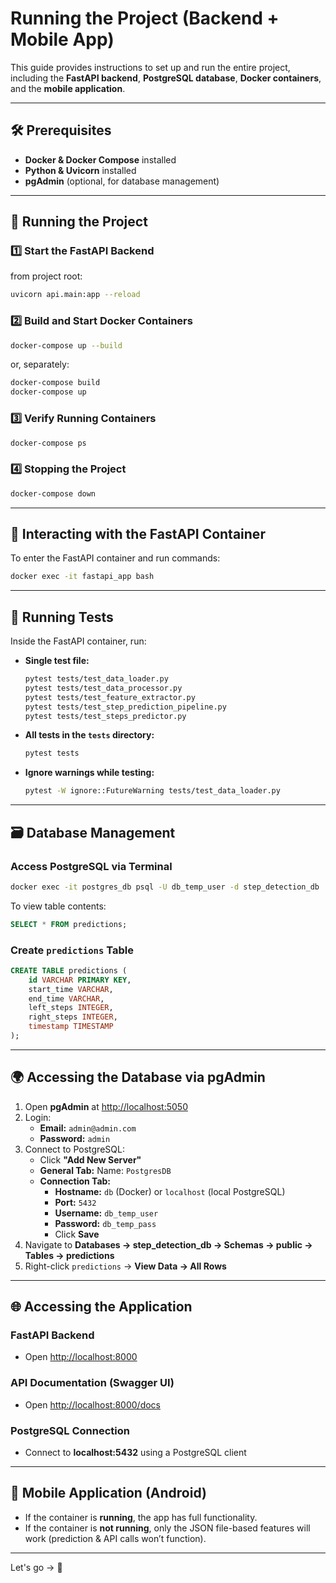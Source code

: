 # Running the Project (Backend + Mobile App)

This guide provides instructions to set up and run the entire project, including the **FastAPI backend**, **PostgreSQL database**, **Docker containers**, and the **mobile application**.

---

## 🛠 Prerequisites

- **Docker & Docker Compose** installed
- **Python & Uvicorn** installed
- **pgAdmin** (optional, for database management)

---

## 🚀 Running the Project

### 1️⃣ Start the FastAPI Backend

from project root:

```bash
uvicorn api.main:app --reload
```

### 2️⃣ Build and Start Docker Containers

```bash
docker-compose up --build
```

or, separately:

```bash
docker-compose build
docker-compose up
```

### 3️⃣ Verify Running Containers

```bash
docker-compose ps
```

### 4️⃣ Stopping the Project

```bash
docker-compose down
```

---

## 🔹 Interacting with the FastAPI Container

To enter the FastAPI container and run commands:

```bash
docker exec -it fastapi_app bash
```

---

## 🧪 Running Tests

Inside the FastAPI container, run:

- **Single test file:**
  ```bash
  pytest tests/test_data_loader.py
  pytest tests/test_data_processor.py
  pytest tests/test_feature_extractor.py
  pytest tests/test_step_prediction_pipeline.py
  pytest tests/test_steps_predictor.py
  ```
- **All tests in the `tests` directory:**
  ```bash
  pytest tests
  ```
- **Ignore warnings while testing:**
  ```bash
  pytest -W ignore::FutureWarning tests/test_data_loader.py
  ```

---

## 🗃️ Database Management

### Access PostgreSQL via Terminal

```bash
docker exec -it postgres_db psql -U db_temp_user -d step_detection_db
```

To view table contents:

```sql
SELECT * FROM predictions;
```

### Create `predictions` Table

```sql
CREATE TABLE predictions (
    id VARCHAR PRIMARY KEY,
    start_time VARCHAR,
    end_time VARCHAR,
    left_steps INTEGER,
    right_steps INTEGER,
    timestamp TIMESTAMP
);
```

---

## 🌍 Accessing the Database via pgAdmin

1. Open **pgAdmin** at [http://localhost:5050](http://localhost:5050)
2. Login:
   - **Email:** `admin@admin.com`
   - **Password:** `admin`
3. Connect to PostgreSQL:
   - Click **"Add New Server"**
   - **General Tab:** Name: `PostgresDB`
   - **Connection Tab:**
     - **Hostname:** `db` (Docker) or `localhost` (local PostgreSQL)
     - **Port:** `5432`
     - **Username:** `db_temp_user`
     - **Password:** `db_temp_pass`
     - Click **Save**
4. Navigate to **Databases → step_detection_db → Schemas → public → Tables → predictions**
5. Right-click `predictions` → **View Data → All Rows**

---

## 🌐 Accessing the Application

### FastAPI Backend

- Open [http://localhost:8000](http://localhost:8000)

### API Documentation (Swagger UI)

- Open [http://localhost:8000/docs](http://localhost:8000/docs)

### PostgreSQL Connection

- Connect to **localhost:5432** using a PostgreSQL client

---

## 📱 Mobile Application (Android)

- If the container is **running**, the app has full functionality.
- If the container is **not running**, only the JSON file-based features will work (prediction & API calls won’t function).

---

Let's go -> 🚀
